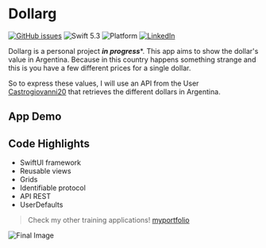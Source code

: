 # Dollarg

[![GitHub issues](https://img.shields.io/github/issues/santirodriguezaffonso/To-Do-List-iOS?logo=github)](https://github.com/santirodriguezaffonso/To-Do-List-iOS/issues)
![Swift 5.3](https://img.shields.io/badge/Swift-5.7-orange.svg?style=flat)
![Platform](https://img.shields.io/badge/plataform-iOS-white)
[![LinkedIn](https://img.shields.io/badge/LinkedIn-santiagorodriguezaffonso-blue)](https://www.linkedin.com/in/santiagorodriguezaffonso/)

Dollarg is a personal project ***in progress****. This app aims to show the dollar's value in Argentina. Because in this country happens something strange and this is you have a few different prices for a single dollar.

So to express these values, I will use an API from the User [Castrogiovanni20](https://github.com/Castrogiovanni20/api-dolar-argentina) that retrieves the different dollars in Argentina.

## App Demo

## Code Highlights

- SwiftUI framework
- Reusable views
- Grids
- Identifiable protocol
- API REST
- UserDefaults

>Check my other training applications! [myportfolio](https://santiagorodriguezaffonso.notion.site/App-Portfolio-ea7f8e9bdac84c2c81541781a1e92668)

![Final Image](https://user-images.githubusercontent.com/100100565/172270362-2ff7b9f2-9678-458d-ac36-f5e4f3f7a772.png)
